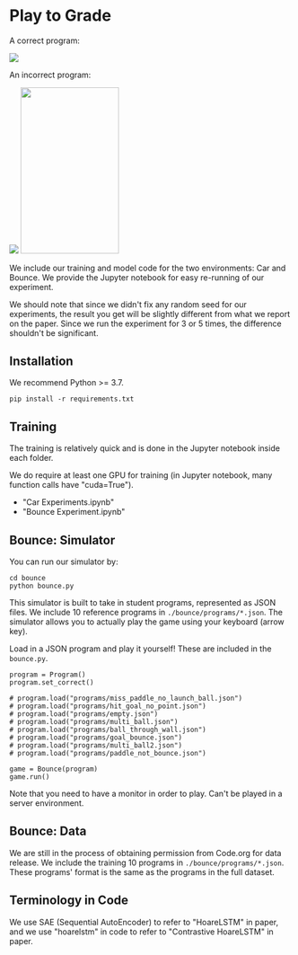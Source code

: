 # Play to Grade

A correct program:

<img src="https://media.giphy.com/media/LhC4oRHFahkxvryfQA/giphy.gif">

An incorrect program:

<img src="https://media.giphy.com/media/i8ITbB6QtNS67t9dk6/giphy.gif">

<img src="https://github.com/windweller/play-to-grade/blob/main/images/thumbnail.png?raw=true" style='height: 295.6px; width: 175.4px;'>

We include our training and model code for the two environments: Car and Bounce.
We provide the Jupyter notebook for easy re-running of our experiment.

We should note that since we didn't fix any random seed for our experiments, the result you get
will be slightly different from what we report on the paper. Since we run
the experiment for 3 or 5 times, the difference shouldn't be significant.

## Installation

We recommend Python >= 3.7.

```
pip install -r requirements.txt
```

## Training

The training is relatively quick and is done in the Jupyter notebook inside each folder.

We do require at least one GPU for training (in Jupyter notebook, many function calls have "cuda=True").

- "Car Experiments.ipynb"
- "Bounce Experiment.ipynb"

## Bounce: Simulator

You can run our simulator by:

```
cd bounce
python bounce.py
``` 

This simulator is built to take in student programs, represented as JSON files. We include 10 reference programs in
`./bounce/programs/*.json`. The simulator allows you to actually play the game using your keyboard (arrow key).

Load in a JSON program and play it yourself! These are included in the `bounce.py`.

```
program = Program()
program.set_correct()

# program.load("programs/miss_paddle_no_launch_ball.json")
# program.load("programs/hit_goal_no_point.json")
# program.load("programs/empty.json")
# program.load("programs/multi_ball.json")
# program.load("programs/ball_through_wall.json")
# program.load("programs/goal_bounce.json")
# program.load("programs/multi_ball2.json")
# program.load("programs/paddle_not_bounce.json")

game = Bounce(program)
game.run()
```

Note that you need to have a monitor in order to play. Can't be played in a server environment.

## Bounce: Data

We are still in the process of obtaining permission from Code.org for data release.
 We include the training 10 programs in `./bounce/programs/*.json`. These 
programs' format is the same as the programs in the full dataset.

## Terminology in Code

We use SAE (Sequential AutoEncoder) to refer to "HoareLSTM" in paper, and we use "hoarelstm" in code to refer
to "Contrastive HoareLSTM" in paper.